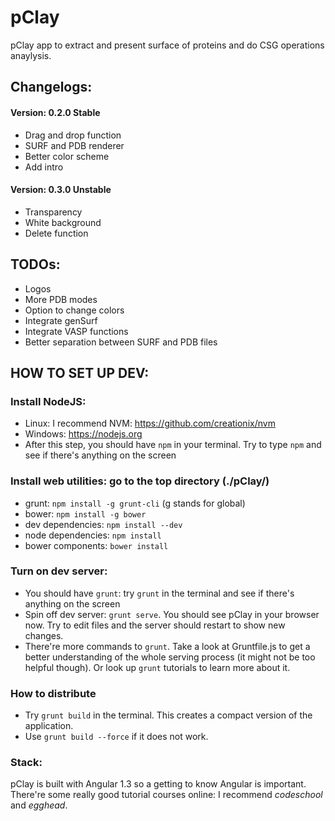 # pClay
pClay app to extract and present surface of proteins and do CSG operations anaylysis.

## Changelogs:
#### Version: 0.2.0 Stable
* Drag and drop function
* SURF and PDB renderer
* Better color scheme
* Add intro

#### Version: 0.3.0 Unstable
* Transparency
* White background
* Delete function

## TODOs:
* Logos
* More PDB modes
* Option to change colors
* Integrate genSurf
* Integrate VASP functions
* Better separation between SURF and PDB files

## HOW TO SET UP DEV:
### Install NodeJS:
* Linux: I recommend NVM: https://github.com/creationix/nvm
* Windows: https://nodejs.org 
* After this step, you should have `npm` in your terminal. Try to type `npm` and see if there's anything on the screen

### Install web utilities: go to the top directory (./pClay/)
* grunt: `npm install -g grunt-cli` (g stands for global)
* bower: `npm install -g bower`
* dev dependencies: `npm install --dev`
* node dependencies: `npm install`
* bower components: `bower install`

### Turn on dev server:
* You should have `grunt`: try `grunt` in the terminal and see if there's anything on the screen  
* Spin off dev server: `grunt serve`. You should see pClay in your browser now. Try to edit files and the server should restart to show new changes.
* There're more commands to `grunt`. Take a look at Gruntfile.js to get a better understanding of the whole serving process (it might not be too helpful though). Or look up `grunt` tutorials to learn more about it.

### How to distribute 
* Try `grunt build` in the terminal. This creates a compact version of the application.
* Use `grunt build --force` if it does not work.

### Stack:
pClay is built with Angular 1.3 so a getting to know Angular is important. There're some really good tutorial courses online: I recommend *codeschool* and *egghead*. 
